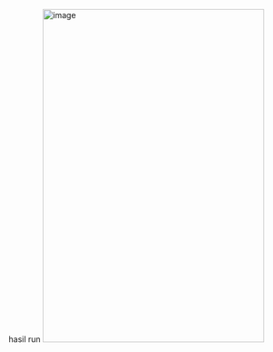 hasil run
<img width="389" height="586" alt="image" src="https://github.com/user-attachments/assets/6a129eca-2dc2-4fab-b688-89d0a2725ab1" />
